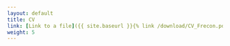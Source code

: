 ```yaml
---
layout: default
title: CV
link: [Link to a file]({{ site.baseurl }}{% link /download/CV_Frecon.pdf %})
weight: 5
---
```

